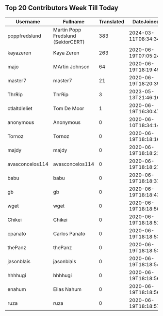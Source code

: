 ## Top 20 Contributors Week Till Today ##
|Username|Fullname|Translated|DateJoined|Language|
|--------|--------|----------|----------|-------|
|poppfredslund|Martin Popp Fredslund (SektorCERT)|383|2024-03-11T08:34:34.|da|
|kayazeren|Kaya Zeren|263|2020-06-19T07:05:24Z|tr|
|majo|MArtin Johnson|64|2020-06-19T18:19:45Z|sv|
|master7|master7|21|2020-06-19T18:20:39.|pl|
|ThrRip|ThrRip|3|2023-05-13T21:46:16.|zh_Hans|
|ctlaltdieliet|Tom De Moor|1|2020-06-19T16:30:47Z|nl|
|anonymous|Anonymous|0|2020-06-10T18:34:14.||
|Tornoz|Tornoz|0|2020-06-19T18:18:16.||
|majdy|majdy|0|2020-06-19T18:18:21.||
|avasconcelos114|avasconcelos114|0|2020-06-19T18:18:27Z||
|babu|babu|0|2020-06-19T18:18:37.||
|gb|gb|0|2020-06-19T18:18:43.||
|wget|wget|0|2020-06-19T18:18:50Z||
|Chikei|Chikei|0|2020-06-19T18:18:51Z||
|cpanato|Carlos Panato|0|2020-06-19T18:18:53Z||
|thePanz|thePanz|0|2020-06-19T18:18:53Z||
|jasonblais|jasonblais|0|2020-06-19T18:18:54Z||
|hhhhugi|hhhhugi|0|2020-06-19T18:18:56.||
|enahum|Elias  Nahum|0|2020-06-19T18:18:56Z|es|
|ruza|ruza|0|2020-06-19T18:18:57.||
